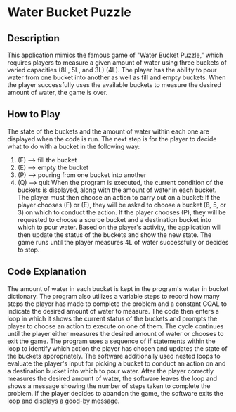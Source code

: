 # **Water Bucket Puzzle**

## Description
This application mimics the famous game of "Water Bucket Puzzle," which requires players to measure a given amount of water using three buckets of varied capacities (8L, 5L, and 3L) (4L). The player has the ability to pour water from one bucket into another as well as fill and empty buckets. When the player successfully uses the available buckets to measure the desired amount of water, the game is over.

## How to Play
The state of the buckets and the amount of water within each one are displayed when the code is run. The next step is for the player to decide what to do with a bucket in the following way: 
1.	(F) --> fill the bucket
2.	(E) --> empty the bucket
3.	(P) --> pouring from one bucket into another
4.	(Q) --> quit
When the program is executed, the current condition of the buckets is displayed, along with the amount of water in each bucket. The player must then choose an action to carry out on a bucket: If the player chooses (F) or (E), they will be asked to choose a bucket (8, 5, or 3) on which to conduct the action. If the player chooses (P), they will be requested to choose a source bucket and a destination bucket into which to pour water.
Based on the player's activity, the application will then update the status of the buckets and show the new state. The game runs until the player measures 4L of water successfully or decides to stop.

## Code Explanation
The amount of water in each bucket is kept in the program's water in bucket dictionary. The program also utilizes a variable steps to record how many steps the player has made to complete the problem and a constant GOAL to indicate the desired amount of water to measure.
The code then enters a loop in which it shows the current status of the buckets and prompts the player to choose an action to execute on one of them. The cycle continues until the player either measures the desired amount of water or chooses to exit the game.
The program uses a sequence of if statements within the loop to identify which action the player has chosen and updates the state of the buckets appropriately. The software additionally used nested loops to evaluate the player's input for picking a bucket to conduct an action on and a destination bucket into which to pour water.
After the player correctly measures the desired amount of water, the software leaves the loop and shows a message showing the number of steps taken to complete the problem. If the player decides to abandon the game, the software exits the loop and displays a good-by message.
